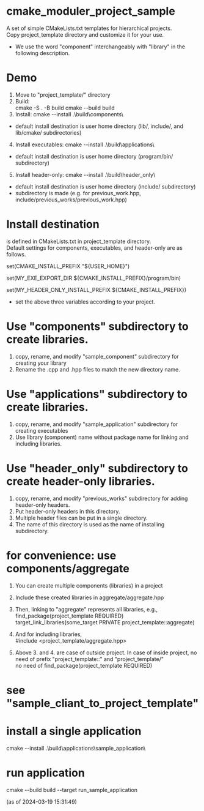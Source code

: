 # cmake_moduler_project_sample
A set of simple CMakeLists.txt templates for hierarchical projects.  
Copy project_template directory and customize it for your use.  
* We use the word "component" interchangeably with "library" in the following description.  

# Demo
1. Move to "project_template/" directory  
2. Build:  
cmake -S . -B build
cmake --build build
3. Install:
cmake --install .\build\components\

* default install destination is user home directory (lib/, include/, and lib/cmake/ subdirectories)

4. Install executables:
cmake --install .\build\applications\ 

* default install destination is user home directory (program/bin/ subdirectory)

5. Install header-only:
cmake --install .\build\header_only\

* default install destination is user home directory (include/ subdirectory)  
* subdirectory is made (e.g. for previous_work.hpp, include/previous_works/previous_work.hpp)


# Install destination
is defined in CMakeLists.txt in project_template directory.  
Default settings for components, executables, and header-only are as follows.  

set(CMAKE_INSTALL_PREFIX "${USER_HOME}")  

set(MY_EXE_EXPORT_DIR ${CMAKE_INSTALL_PREFIX}/program/bin)  

set(MY_HEADER_ONLY_INSTALL_PREFIX ${CMAKE_INSTALL_PREFIX})  

* set the above three variables according to your project.


# Use "components" subdirectory to create libraries.  
1. copy, rename, and modify "sample_component" subdirectory for creating your library  
2. Rename the .cpp and .hpp files to match the new directory name.  


# Use "applications" subdirectory to create libraries.  
1. copy, rename, and modify "sample_application" subdirectory for creating executables 
2. Use library (component) name without package name for linking and including libraries. 


# Use "header_only" subdirectory to create header-only libraries.  
1. copy, rename, and modify "previous_works" subdirectory for adding header-only headers.  
2. Put header-only headers in this directory.  
3. Multiple header files can be put in a single directory.  
4. The name of this directory is used as the name of installing subdirectory.   


# for convenience: use components/aggregate
1. You can create multiple components (libraries) in a project   
2. Include these created libraries in aggregate/aggregate.hpp  
3. Then, linking to "aggregate" represents all libraries, e.g.,    
         find_package(project_template REQUIRED) 
         target_link_libraries(some_target PRIVATE project_template::aggregate)   
4. And for including libraries,  
       #include <project_template/aggregate.hpp> 

5. Above 3. and 4. are case of outside project. In case of inside project,
   no need of prefix "project_template::" and "project_template/"  
   no need of find_package(project_template REQUIRED)  

# see "sample_cliant_to_project_template"

# install a single application  
cmake --install .\build\applications\sample_application\  

# run application  
cmake --build build --target run_sample_application  

(as of 2024-03-19 15:31:49)